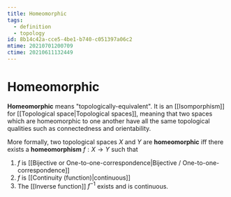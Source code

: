 ```yaml
---
title: Homeomorphic
tags:
  - definition
  - topology
id: 8b14c42a-cce5-4be1-b740-c051397a06c2
mtime: 20210701200709
ctime: 20210611132449
---
```


# Homeomorphic

**Homeomorphic** means "topologically-equivalent". It is an [[Isomporphism]] for [[Topological space|Topological spaces]], meaning that two spaces which are homeomorphic to one another have all the same topological qualities such as connectedness and orientability.

More formally, two topological spaces $X$ and $Y$ are **homeomorphic** iff there exists a **homeomorphism** $f: X\rightarrow Y$ such that

1) $f$ is [[Bijective  or  One-to-one-correspondence|Bijective / One-to-one-correspondence]]
2) $f$ is [[Continuity (function)|continuous]]
3) The [[Inverse function]] $f^{-1}$ exists and is continuous.
